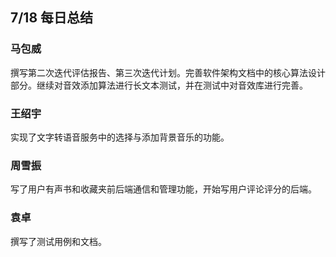 ## 7/18 每日总结

### 马包威
撰写第二次迭代评估报告、第三次迭代计划。完善软件架构文档中的核心算法设计部分。继续对音效添加算法进行长文本测试，并在测试中对音效库进行完善。

### 王绍宇
实现了文字转语音服务中的选择与添加背景音乐的功能。

### 周雪振
写了用户有声书和收藏夹前后端通信和管理功能，开始写用户评论评分的后端。

### 袁卓
撰写了测试用例和文档。